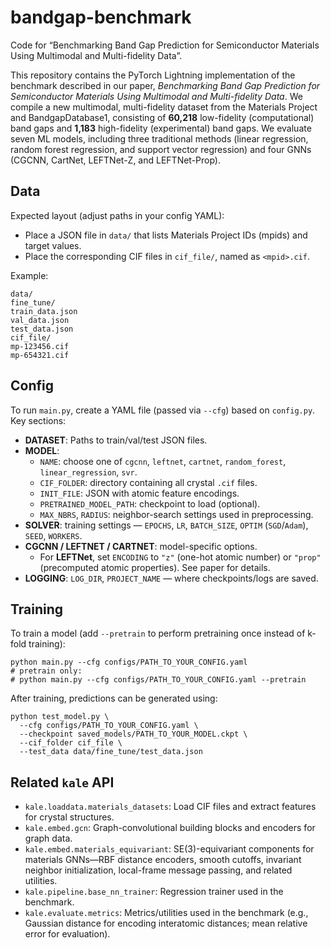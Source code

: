 # bandgap-benchmark

Code for “Benchmarking Band Gap Prediction for Semiconductor Materials Using Multimodal and Multi-fidelity Data”.

This repository contains the PyTorch Lightning implementation of the benchmark described in our paper, *Benchmarking Band Gap Prediction for Semiconductor Materials Using Multimodal and Multi-fidelity Data*. We compile a new multimodal, multi-fidelity dataset from the Materials Project and BandgapDatabase1, consisting of **60,218** low-fidelity (computational) band gaps and **1,183** high-fidelity (experimental) band gaps. We evaluate seven ML models, including three traditional methods (linear regression, random forest regression, and support vector regression) and four GNNs (CGCNN, CartNet, LEFTNet-Z, and LEFTNet-Prop).

## Data

Expected layout (adjust paths in your config YAML):

- Place a JSON file in `data/` that lists Materials Project IDs (mpids) and target values.
- Place the corresponding CIF files in `cif_file/`, named as `<mpid>.cif`.

Example:
```(bash)
data/
fine_tune/
train_data.json
val_data.json
test_data.json
cif_file/
mp-123456.cif
mp-654321.cif
```

## Config

To run `main.py`, create a YAML file (passed via `--cfg`) based on `config.py`. Key sections:

- **DATASET**: Paths to train/val/test JSON files.
- **MODEL**:
  - `NAME`: choose one of `cgcnn`, `leftnet`, `cartnet`, `random_forest`, `linear_regression`, `svr`.
  - `CIF_FOLDER`: directory containing all crystal `.cif` files.
  - `INIT_FILE`: JSON with atomic feature encodings.
  - `PRETRAINED_MODEL_PATH`: checkpoint to load (optional).
  - `MAX_NBRS`, `RADIUS`: neighbor-search settings used in preprocessing.
- **SOLVER**: training settings — `EPOCHS`, `LR`, `BATCH_SIZE`, `OPTIM` (`SGD`/`Adam`), `SEED`, `WORKERS`.
- **CGCNN / LEFTNET / CARTNET**: model-specific options.
  - For **LEFTNet**, set `ENCODING` to `"z"` (one-hot atomic number) or `"prop"` (precomputed atomic properties). See paper for details.
- **LOGGING**: `LOG_DIR`, `PROJECT_NAME` — where checkpoints/logs are saved.


## Training

To train a model (add `--pretrain` to perform pretraining once instead of k-fold training):

```(bash)
python main.py --cfg configs/PATH_TO_YOUR_CONFIG.yaml
# pretrain only:
# python main.py --cfg configs/PATH_TO_YOUR_CONFIG.yaml --pretrain
```
After training, predictions can be generated using:

```(bash)
python test_model.py \
  --cfg configs/PATH_TO_YOUR_CONFIG.yaml \
  --checkpoint saved_models/PATH_TO_YOUR_MODEL.ckpt \
  --cif_folder cif_file \
  --test_data data/fine_tune/test_data.json
```

## Related `kale` API

- `kale.loaddata.materials_datasets`: Load CIF files and extract features for crystal structures.
- `kale.embed.gcn`: Graph-convolutional building blocks and encoders for graph data.
- `kale.embed.materials_equivariant`: SE(3)-equivariant components for materials GNNs—RBF distance encoders, smooth cutoffs, invariant neighbor initialization, local-frame message passing, and related utilities.
- `kale.pipeline.base_nn_trainer`: Regression trainer used in the benchmark.
- `kale.evaluate.metrics`: Metrics/utilities used in the benchmark (e.g., Gaussian distance for encoding interatomic distances; mean relative error for evaluation).
